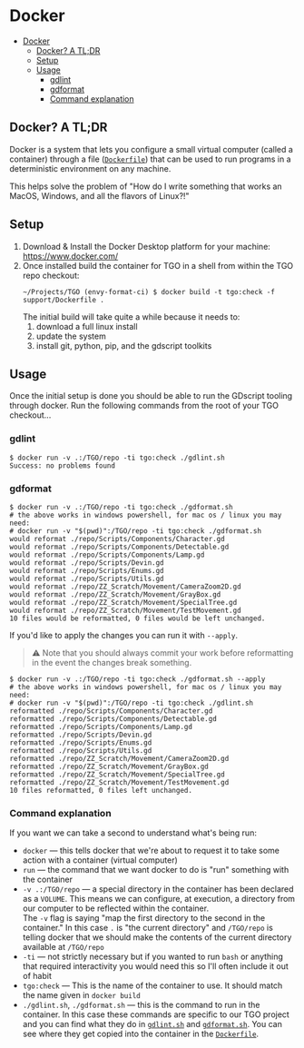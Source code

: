 # Docker

- [Docker](#docker)
  - [Docker? A TL;DR](#docker-a-tldr)
  - [Setup](#setup)
  - [Usage](#usage)
    - [gdlint](#gdlint)
    - [gdformat](#gdformat)
    - [Command explanation](#command-explanation)

## Docker? A TL;DR

Docker is a system that lets you configure a small virtual computer (called a container)
through a file ([`Dockerfile`](../support/Dockerfile)) that can be used to run programs
in a deterministic environment on any machine.

This helps solve the problem of "How do I write something that works an MacOS, Windows,
and all the flavors of Linux?!"

## Setup

1. Download & Install the Docker Desktop platform for your machine: https://www.docker.com/
2. Once installed build the container for TGO in a shell from within the TGO repo checkout:  
   ```
   ~/Projects/TGO (envy-format-ci) $ docker build -t tgo:check -f support/Dockerfile .
   ```
   The initial build will take quite a while because it needs to:
   1. download a full linux install
   2. update the system
   3. install git, python, pip, and the gdscript toolkits

## Usage

Once the initial setup is done you should be able to run the GDscript tooling through docker.
Run the following commands from the root of your TGO checkout...

### gdlint

```
$ docker run -v .:/TGO/repo -ti tgo:check ./gdlint.sh
Success: no problems found
```

### gdformat

```
$ docker run -v .:/TGO/repo -ti tgo:check ./gdformat.sh
# the above works in windows powershell, for mac os / linux you may need:
# docker run -v "$(pwd)":/TGO/repo -ti tgo:check ./gdformat.sh
would reformat ./repo/Scripts/Components/Character.gd
would reformat ./repo/Scripts/Components/Detectable.gd
would reformat ./repo/Scripts/Components/Lamp.gd
would reformat ./repo/Scripts/Devin.gd
would reformat ./repo/Scripts/Enums.gd
would reformat ./repo/Scripts/Utils.gd
would reformat ./repo/ZZ_Scratch/Movement/CameraZoom2D.gd
would reformat ./repo/ZZ_Scratch/Movement/GrayBox.gd
would reformat ./repo/ZZ_Scratch/Movement/SpecialTree.gd
would reformat ./repo/ZZ_Scratch/Movement/TestMovement.gd
10 files would be reformatted, 0 files would be left unchanged.
```

If you'd like to apply the changes you can run it with `--apply`.

> :warning: Note that you should always commit your work before reformatting in the event the
> changes break something.

```
$ docker run -v .:/TGO/repo -ti tgo:check ./gdformat.sh --apply
# the above works in windows powershell, for mac os / linux you may need:
# docker run -v "$(pwd)":/TGO/repo -ti tgo:check ./gdlint.sh
reformatted ./repo/Scripts/Components/Character.gd
reformatted ./repo/Scripts/Components/Detectable.gd
reformatted ./repo/Scripts/Components/Lamp.gd
reformatted ./repo/Scripts/Devin.gd
reformatted ./repo/Scripts/Enums.gd
reformatted ./repo/Scripts/Utils.gd
reformatted ./repo/ZZ_Scratch/Movement/CameraZoom2D.gd
reformatted ./repo/ZZ_Scratch/Movement/GrayBox.gd
reformatted ./repo/ZZ_Scratch/Movement/SpecialTree.gd
reformatted ./repo/ZZ_Scratch/Movement/TestMovement.gd
10 files reformatted, 0 files left unchanged.
```

### Command explanation
If you want we can take a second to understand what's being run:

- `docker` &mdash; this tells docker that we're about to request it to take some action with a container (virtual computer)
- `run` &mdash; the command that we want docker to do is "run" something with the container
- `-v .:/TGO/repo` &mdash; a special directory in the container has been declared as a `VOLUME`. This means we can configure, at execution, a directory from our computer to be reflected within the container.  
  The `-v` flag is saying "map the first directory to the second in the container." In this case `.` is "the current directory" and `/TGO/repo` is telling docker that we should make the contents of the current directory available at `/TGO/repo`
- `-ti` &mdash; not strictly necessary but if you wanted to run `bash` or anything that required interactivity you would need this so I'll often include it out of habit
- `tgo:check` &mdash; This is the name of the container to use. It should match the name given in `docker build`
- `./gdlint.sh`, `./gdformat.sh` &mdash; this is the command to run in the container. In this case these commands are specific to our TGO project and you can find what they do in [`gdlint.sh`](../support/gdlint.sh) and [`gdformat.sh`](../support/gdformat.sh). You can see where they get copied into the container in the [`Dockerfile`](../support/Dockerfile).
